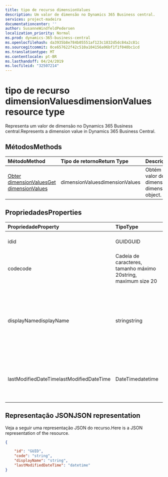 ```yaml
---
title: tipo de recurso dimensionValues
description: Um valor de dimensão no Dynamics 365 Business central.
services: project-madeira
documentationcenter: ''
author: SusanneWindfeldPedersen
localization_priority: Normal
ms.prod: dynamics-365-business-central
ms.openlocfilehash: da3935b8e784b05551af123c1832d5dc84a2c81c
ms.sourcegitcommit: 0ce657622f42c510a104156a96bf1f1f040bc1cd
ms.translationtype: MT
ms.contentlocale: pt-BR
ms.lasthandoff: 04/24/2019
ms.locfileid: "32507214"
---
```

# <a name="dimensionvalues-resource-type"></a><span data-ttu-id="30afa-103">tipo de recurso dimensionValues</span><span class="sxs-lookup"><span data-stu-id="30afa-103">dimensionValues resource type</span></span>
<span data-ttu-id="30afa-104">Representa um valor de dimensão no Dynamics 365 Business central.</span><span class="sxs-lookup"><span data-stu-id="30afa-104">Represents a dimension value in Dynamics 365 Business Central.</span></span>

## <a name="methods"></a><span data-ttu-id="30afa-105">Métodos</span><span class="sxs-lookup"><span data-stu-id="30afa-105">Methods</span></span>

| <span data-ttu-id="30afa-106">Método</span><span class="sxs-lookup"><span data-stu-id="30afa-106">Method</span></span>       | <span data-ttu-id="30afa-107">Tipo de retorno</span><span class="sxs-lookup"><span data-stu-id="30afa-107">Return Type</span></span>  |<span data-ttu-id="30afa-108">Descrição</span><span class="sxs-lookup"><span data-stu-id="30afa-108">Description</span></span>                   |
|:-------------|:-------------|:-----------------------------|
|[<span data-ttu-id="30afa-109">Obter dimensionValues</span><span class="sxs-lookup"><span data-stu-id="30afa-109">Get dimensionValues</span></span>](../api/dynamics-dimensionvalue-get.md)|<span data-ttu-id="30afa-110">dimensionValues</span><span class="sxs-lookup"><span data-stu-id="30afa-110">dimensionValues</span></span>|<span data-ttu-id="30afa-111">Obtém um objeto de valor de dimensão.</span><span class="sxs-lookup"><span data-stu-id="30afa-111">Gets a dimension value object.</span></span>|


## <a name="properties"></a><span data-ttu-id="30afa-112">Propriedades</span><span class="sxs-lookup"><span data-stu-id="30afa-112">Properties</span></span>
| <span data-ttu-id="30afa-113">Propriedade</span><span class="sxs-lookup"><span data-stu-id="30afa-113">Property</span></span>           | <span data-ttu-id="30afa-114">Tipo</span><span class="sxs-lookup"><span data-stu-id="30afa-114">Type</span></span>                  |<span data-ttu-id="30afa-115">Descrição</span><span class="sxs-lookup"><span data-stu-id="30afa-115">Description</span></span>                                        |
|:-------------------|:----------------------|:--------------------------------------------------|
|<span data-ttu-id="30afa-116">id</span><span class="sxs-lookup"><span data-stu-id="30afa-116">id</span></span>                  |<span data-ttu-id="30afa-117">GUID</span><span class="sxs-lookup"><span data-stu-id="30afa-117">GUID</span></span>                   |<span data-ttu-id="30afa-118">A ID exclusiva do item.</span><span class="sxs-lookup"><span data-stu-id="30afa-118">The unique ID of the item.</span></span>                         |
|<span data-ttu-id="30afa-119">code</span><span class="sxs-lookup"><span data-stu-id="30afa-119">code</span></span>                |<span data-ttu-id="30afa-120">Cadeia de caracteres, tamanho máximo 20</span><span class="sxs-lookup"><span data-stu-id="30afa-120">string, maximum size 20</span></span>|<span data-ttu-id="30afa-121">O código do valor da dimensão.</span><span class="sxs-lookup"><span data-stu-id="30afa-121">The dimension value code.</span></span>                          |
|<span data-ttu-id="30afa-122">displayName</span><span class="sxs-lookup"><span data-stu-id="30afa-122">displayName</span></span>         |<span data-ttu-id="30afa-123">string</span><span class="sxs-lookup"><span data-stu-id="30afa-123">string</span></span>                 |<span data-ttu-id="30afa-124">Especifica o nome do valor da dimensão.</span><span class="sxs-lookup"><span data-stu-id="30afa-124">Specifies the dimension value's name.</span></span> <span data-ttu-id="30afa-125">Esse nome aparecerá onde o valor de dimensão é usado.</span><span class="sxs-lookup"><span data-stu-id="30afa-125">This name will appear where the dimension value is used.</span></span>|
|<span data-ttu-id="30afa-126">lastModifiedDateTime</span><span class="sxs-lookup"><span data-stu-id="30afa-126">lastModifiedDateTime</span></span>|<span data-ttu-id="30afa-127">DateTime</span><span class="sxs-lookup"><span data-stu-id="30afa-127">datetime</span></span>               |<span data-ttu-id="30afa-128">A última data/hora em que o valor de dimensão foi modificado.</span><span class="sxs-lookup"><span data-stu-id="30afa-128">The last datetime the dimension value was modified.</span></span>|  


## <a name="json-representation"></a><span data-ttu-id="30afa-129">Representação JSON</span><span class="sxs-lookup"><span data-stu-id="30afa-129">JSON representation</span></span>

<span data-ttu-id="30afa-130">Veja a seguir uma representação JSON do recurso.</span><span class="sxs-lookup"><span data-stu-id="30afa-130">Here is a JSON representation of the resource.</span></span>


```json
{

    "id": "GUID",
    "code": "string",
    "displayName": "string",
    "lastModifiedDateTime": "datetime"
}
```


